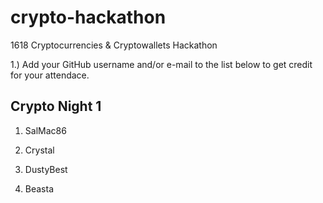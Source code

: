 # crypto-hackathon
1618 Cryptocurrencies &amp; Cryptowallets Hackathon

1.) Add your GitHub username and/or e-mail to the list below to get credit for your attendace.


Crypto Night 1
------------------
1. SalMac86

2. Crystal

3. DustyBest

4. Beasta
